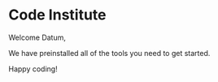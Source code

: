 # Code Institute

Welcome Datum,

We have preinstalled all of the tools you need to get started.

Happy coding!